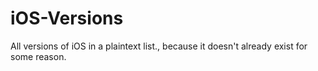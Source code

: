 # iOS-Versions
All versions of iOS in a plaintext list., because it doesn't already exist for some reason.
